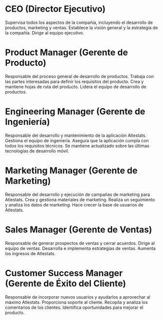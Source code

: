 # CEO (Director Ejecutivo)

Supervisa todos los aspectos de la compañía, incluyendo el desarrollo de productos, marketing y ventas.
Establece la visión general y la estrategia de la compañía.
Dirige al equipo ejecutivo.

# Product Manager (Gerente de Producto)

Responsable del proceso general de desarrollo de productos.
Trabaja con las partes interesadas para definir los requisitos del producto.
Crea y mantiene hojas de ruta del producto.
Lidera el equipo de desarrollo de productos.

# Engineering Manager (Gerente de Ingeniería)

Responsable del desarrollo y mantenimiento de la aplicación Atlestats.
Gestiona el equipo de ingeniería.
Asegura que la aplicación cumpla con todos los requisitos técnicos.
Se mantiene actualizado sobre las últimas tecnologías de desarrollo móvil.

# Marketing Manager (Gerente de Marketing)

Responsable del desarrollo y ejecución de campañas de marketing para Atlestats.
Crea y gestiona materiales de marketing.
Realiza un seguimiento y analiza los datos de marketing.
Hace crecer la base de usuarios de Atlestats.

# Sales Manager (Gerente de Ventas)

Responsable de generar prospectos de ventas y cerrar acuerdos.
Dirige al equipo de ventas.
Desarrolla e implementa estrategias de ventas.
Aumenta los ingresos de Atlestats.

# Customer Success Manager (Gerente de Éxito del Cliente)

Responsable de incorporar nuevos usuarios y ayudarlos a aprovechar al máximo Atlestats.
Proporciona soporte al cliente.
Recopila y analiza los comentarios de los clientes.
Identifica oportunidades para mejorar el producto.